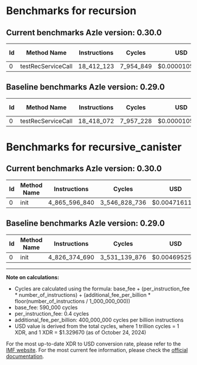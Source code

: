# Benchmarks for recursion

## Current benchmarks Azle version: 0.30.0

| Id  | Method Name        | Instructions | Cycles    | USD           | USD/Million Calls | Change                            |
| --- | ------------------ | ------------ | --------- | ------------- | ----------------- | --------------------------------- |
| 0   | testRecServiceCall | 18_412_123   | 7_954_849 | $0.0000105773 | $10.57            | <font color="green">-5_949</font> |

## Baseline benchmarks Azle version: 0.29.0

| Id  | Method Name        | Instructions | Cycles    | USD           | USD/Million Calls |
| --- | ------------------ | ------------ | --------- | ------------- | ----------------- |
| 0   | testRecServiceCall | 18_418_072   | 7_957_228 | $0.0000105805 | $10.58            |

# Benchmarks for recursive_canister

## Current benchmarks Azle version: 0.30.0

| Id  | Method Name | Instructions  | Cycles        | USD           | USD/Million Calls | Change                               |
| --- | ----------- | ------------- | ------------- | ------------- | ----------------- | ------------------------------------ |
| 0   | init        | 4_865_596_840 | 3_546_828_736 | $0.0047161118 | $4_716.11         | <font color="red">+39_222_150</font> |

## Baseline benchmarks Azle version: 0.29.0

| Id  | Method Name | Instructions  | Cycles        | USD           | USD/Million Calls |
| --- | ----------- | ------------- | ------------- | ------------- | ----------------- |
| 0   | init        | 4_826_374_690 | 3_531_139_876 | $0.0046952508 | $4_695.25         |

---

**Note on calculations:**

- Cycles are calculated using the formula: base_fee + (per_instruction_fee \* number_of_instructions) + (additional_fee_per_billion \* floor(number_of_instructions / 1_000_000_000))
- base_fee: 590_000 cycles
- per_instruction_fee: 0.4 cycles
- additional_fee_per_billion: 400_000_000 cycles per billion instructions
- USD value is derived from the total cycles, where 1 trillion cycles = 1 XDR, and 1 XDR = $1.329670 (as of October 24, 2024)

For the most up-to-date XDR to USD conversion rate, please refer to the [IMF website](https://www.imf.org/external/np/fin/data/rms_sdrv.aspx).
For the most current fee information, please check the [official documentation](https://internetcomputer.org/docs/current/developer-docs/gas-cost#execution).
